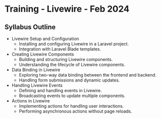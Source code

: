 
# Training - Livewire - Feb 2024

## Syllabus Outline

- Livewire Setup and Configuration
  - Installing and configuring Livewire in a Laravel project.
  - Integration with Laravel Blade templates.
- Creating Livewire Components
  - Building and structuring Livewire components.
  - Understanding the lifecycle of Livewire components.
- Data Binding in Livewire
  - Exploring two-way data binding between the frontend and backend.
  - Handling form submissions and dynamic updates.
- Handling Livewire Events
  - Defining and handling events in Livewire.
  - Broadcasting events to update multiple components.
- Actions in Livewire
  - Implementing actions for handling user interactions.
  - Performing asynchronous actions without page reloads.
